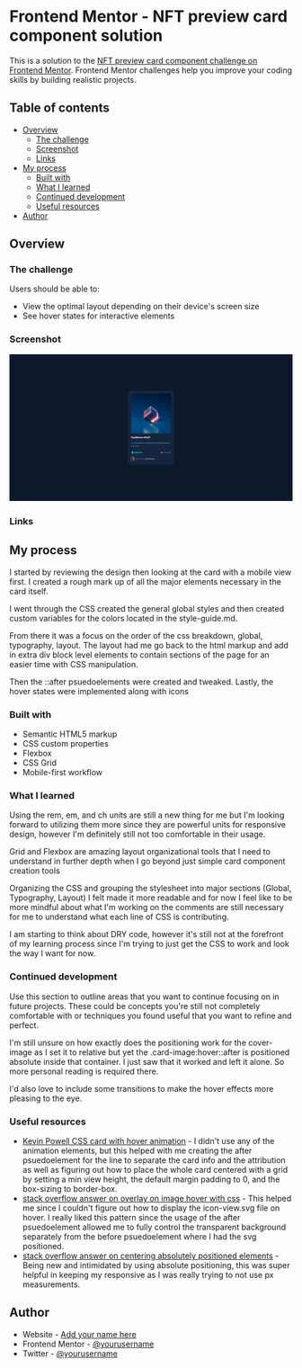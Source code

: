 # Frontend Mentor - NFT preview card component solution

This is a solution to the [NFT preview card component challenge on Frontend Mentor](https://www.frontendmentor.io/challenges/nft-preview-card-component-SbdUL_w0U). Frontend Mentor challenges help you improve your coding skills by building realistic projects. 

## Table of contents

- [Overview](#overview)
  - [The challenge](#the-challenge)
  - [Screenshot](#screenshot)
  - [Links](#links)
- [My process](#my-process)
  - [Built with](#built-with)
  - [What I learned](#what-i-learned)
  - [Continued development](#continued-development)
  - [Useful resources](#useful-resources)
- [Author](#author)

## Overview

### The challenge

Users should be able to:

- View the optimal layout depending on their device's screen size
- See hover states for interactive elements

### Screenshot

![](./images/nft-preview-complete.png)

### Links

## My process

I started by reviewing the design then looking at the card with a mobile view first. I created a rough mark up of all the major elements necessary in the card itself.

I went through the CSS created the general global styles and then created custom variables for the colors located in the style-guide.md. 

From there it was a focus on the order of the css breakdown, global, typography, layout. The layout had me go back to the html markup and add in extra div block level elements to contain sections of the page for an easier time with CSS manipulation.

Then the ::after psuedoelements were created and tweaked. Lastly, the hover states were implemented along with icons

### Built with

- Semantic HTML5 markup
- CSS custom properties
- Flexbox
- CSS Grid
- Mobile-first workflow

### What I learned

Using the rem, em, and ch units are still a new thing for me but I'm looking forward to utilizing them more since they are powerful units for responsive design, however I'm definitely still not too comfortable in their usage.

Grid and Flexbox are amazing layout organizational tools that I need to understand in further depth when I go beyond just simple card component creation tools

Organizing the CSS and grouping the stylesheet into major sections (Global, Typography, Layout) I felt made it more readable and for now I feel like to be more mindful about what I'm working on the comments are still necessary for me to understand what each line of CSS is contributing.

I am starting to think about DRY code, however it's still not at the forefront of my learning process since I'm trying to just get the CSS to work and look the way I want for now.

### Continued development

Use this section to outline areas that you want to continue focusing on in future projects. These could be concepts you're still not completely comfortable with or techniques you found useful that you want to refine and perfect.

I'm still unsure on how exactly does the positioning work for the cover-image as I set it to relative but yet the .card-image:hover::after is positioned absolute inside that container. I just saw that it worked and left it alone. So more personal reading is required there.

I'd also love to include some transitions to make the hover effects more pleasing to the eye.

### Useful resources
- [Kevin Powell CSS card with hover animation](https://youtu.be/5DEq5cWNYt8) - I didn't use any of the animation elements, but this helped with me creating the after psuedoelement for the line to separate the card info and the attribution as well as figuring out how to place the whole card centered with a grid by setting a min view height, the default margin padding to 0, and the box-sizing to border-box.
- [stack overflow answer on overlay on image hover with css](https://stackoverflow.com/questions/18322548/black-transparent-overlay-on-image-hover-with-only-css) - This helped me since I couldn't figure out how to display the icon-view.svg file on hover. I really liked this pattern since the usage of the after psuedoelement allowed me to fully control the transparent background separately from the before psuedoelement where I had the svg positioned.
- [stack overflow answer on centering absolutely positioned elements](https://stackoverflow.com/questions/1776915/how-can-i-center-an-absolutely-positioned-element-in-a-div) - Being new and intimidated by using absolute positioning, this was super helpful in keeping my responsive as I was really trying to not use px measurements.


## Author

- Website - [Add your name here](https://www.your-site.com)
- Frontend Mentor - [@yourusername](https://www.frontendmentor.io/profile/yourusername)
- Twitter - [@yourusername](https://www.twitter.com/yourusername)
